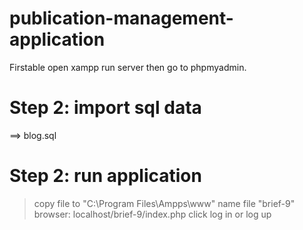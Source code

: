 # publication-management-application

Firstable open xampp run server then go to phpmyadmin.

# Step 2: import sql data 
   ==> blog.sql
 
# Step 2: run application
   > copy file to "C:\Program Files\Ampps\www"
   > name file "brief-9"
   > browser: localhost/brief-9/index.php
   > click log in or log up 
   
 

